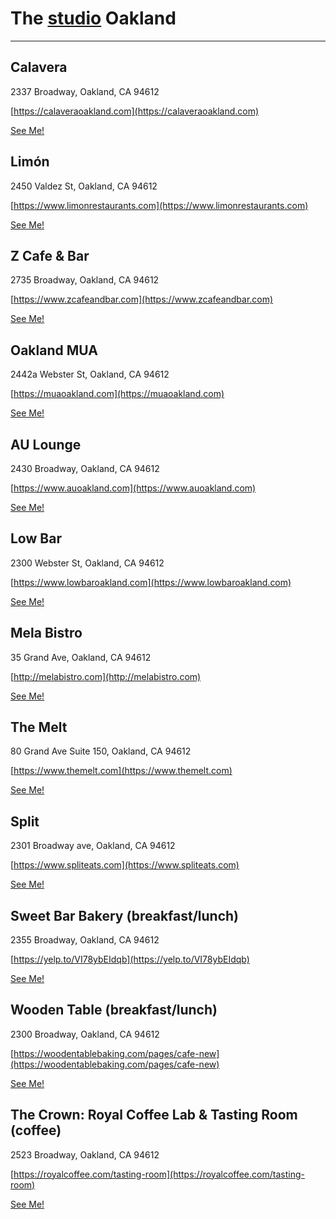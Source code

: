 # The [studio](https://dazzaji.github.io/studio) Oakland

---------

## Calavera
2337 Broadway, Oakland, CA 94612

[https://calaveraoakland.com](https://calaveraoakland.com)

[See Me!](https://github.com/dazzaji/studio/issues/14)


## Limón
2450 Valdez St, Oakland, CA 94612

[https://www.limonrestaurants.com](https://www.limonrestaurants.com)

[See Me!](https://github.com/dazzaji/studio/issues/17)


## Z Cafe & Bar 
2735 Broadway, Oakland, CA 94612

[https://www.zcafeandbar.com](https://www.zcafeandbar.com)

[See Me!](https://github.com/dazzaji/studio/issues/6)



## Oakland MUA
2442a Webster St, Oakland, CA 94612

[https://muaoakland.com](https://muaoakland.com)

[See Me!](https://github.com/dazzaji/studio/issues/7)


## AU Lounge
2430 Broadway, Oakland, CA 94612

[https://www.auoakland.com](https://www.auoakland.com)

[See Me!](https://github.com/dazzaji/studio/issues/8)


## Low Bar
2300 Webster St, Oakland, CA 94612

[https://www.lowbaroakland.com](https://www.lowbaroakland.com)

[See Me!](https://github.com/dazzaji/studio/issues/9)


## Mela Bistro
35 Grand Ave, Oakland, CA 94612

[http://melabistro.com](http://melabistro.com)

[See Me!](https://github.com/dazzaji/studio/issues/10)


## The Melt
80 Grand Ave Suite 150, Oakland, CA 94612

[https://www.themelt.com](https://www.themelt.com)

[See Me!](https://github.com/dazzaji/studio/issues/11)


## Split
2301 Broadway ave, Oakland, CA 94612

[https://www.spliteats.com](https://www.spliteats.com)

[See Me!](https://github.com/dazzaji/studio/issues/13)


## Sweet Bar Bakery (breakfast/lunch)
2355 Broadway, Oakland, CA 94612

[https://yelp.to/VI78ybEIdqb](https://yelp.to/VI78ybEIdqb)

[See Me!](https://github.com/dazzaji/studio/issues/15)


## Wooden Table (breakfast/lunch)
2300 Broadway, Oakland, CA 94612

[https://woodentablebaking.com/pages/cafe-new](https://woodentablebaking.com/pages/cafe-new)

[See Me!](https://github.com/dazzaji/studio/issues/12)


## The Crown: Royal Coffee Lab & Tasting Room (coffee)
2523 Broadway, Oakland, CA 94612 

[https://royalcoffee.com/tasting-room](https://royalcoffee.com/tasting-room)

[See Me!](https://github.com/dazzaji/studio/issues/16)


